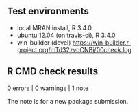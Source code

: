 ## Test environments
* local MRAN install, R 3.4.0
* ubuntu 12.04 (on travis-ci), R 3.4.0
* win-builder (devel) https://win-builder.r-project.org/mTd32zvoCNBj/00check.log

## R CMD check results

0 errors | 0 warnings | 1 note

The note is for a new package submission.


